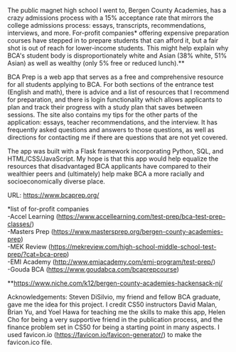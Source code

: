 The public magnet high school I went to, Bergen County Academies, has a crazy admissions process with a 15% acceptance rate that mirrors the college admissions
process: essays, transcripts, recommendations, interviews, and more. For-profit companies* offering expensive preparation courses have stepped in to prepare
students that can afford it, but a fair shot is out of reach for lower-income students. This might help explain why BCA's student body is disproportionately
white and Asian (38% white, 51% Asian) as well as wealthy (only 5% free or reduced lunch).**

BCA Prep is a web app that serves as a free and comprehensive resource for all students applying to BCA. For both sections of the entrance test (English and
math), there is advice and a list of resources that I recommend for preparation, and there is login functionality which allows applicants to plan and track their
progress with a study plan that saves between sessions. The site also contains my tips for the other parts of the application: essays, teacher recommendations,
and the interview. It has frequently asked questions and answers to those questions, as well as directions for contacting me if there are questions that are not
yet covered.

The app was built with a Flask framework incorporating Python, SQL, and HTML/CSS/JavaScript. My hope is that this app would help equalize the resources that
disadvantaged BCA applicants have compared to their wealthier peers and (ultimately) help make BCA a more racially and socioeconomically diverse place.

URL: https://www.bcaprep.org/

*list of for-profit companies<br>
-Accel Learning (https://www.accellearning.com/test-prep/bca-test-prep-classes/)<br>
-Masters Prep (https://www.mastersprep.org/bergen-county-academies-prep)<br>
-MEK Review (https://mekreview.com/high-school-middle-school-test-prep/?cat=bca-prep)<br>
-EMI Academy (http://www.emiacademy.com/emi-program/test-prep/)<br>
-Gouda BCA (https://www.goudabca.com/bcaprepcourse)

**https://www.niche.com/k12/bergen-county-academies-hackensack-nj/

Acknowledgements: Steven DiSilvio, my friend and fellow BCA graduate, gave me the idea for this project. I credit CS50 instructors David Malan, Brian Yu, and Yoel
Hawa for teaching me the skills to make this app, Helen Cho for being a very supportive friend in the publication process, and the finance problem set in CS50 for
being a starting point in many aspects. I used favicon.io (https://favicon.io/favicon-generator/) to make the favicon.ico file.
